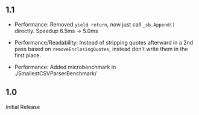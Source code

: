 ## 1.1

* Performance: Removed `yield return`, now just call `_sb.Append()` directly.  Speedup 6.5ms -> 5.0ms

* Performance/Readability: Instead of stripping quotes afterward in a 2nd pass based on
  `removeEnclosingQuotes`, instead don't write them in the first place.

* Performance: Added microbenchmark in ./SmallestCSVParserBenchmark/

## 1.0

Initial Release
